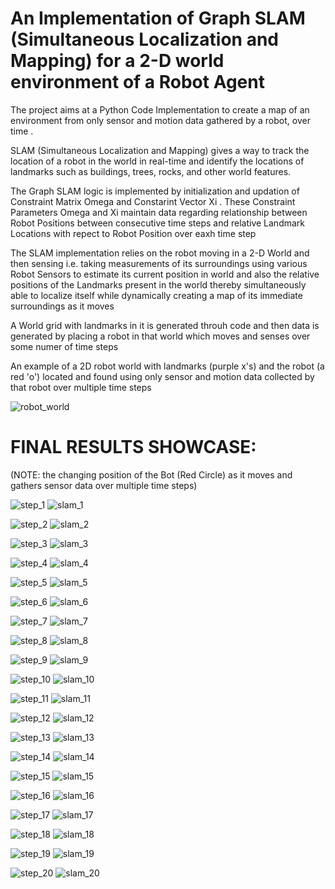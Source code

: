# An Implementation of Graph SLAM (Simultaneous Localization and Mapping) for a 2-D world environment of a Robot Agent

The project aims at a Python Code Implementation to create a map of an environment from only sensor and motion data gathered by a robot, over time .

SLAM (Simultaneous Localization and Mapping) gives a way to track the location of a robot in the world in real-time and identify the locations of landmarks such as buildings, trees, rocks, and other world features. 

The Graph SLAM logic is implemented by initialization and updation of Constraint Matrix Omega and Constarint Vector Xi .
These Constraint Parameters Omega and Xi maintain data regarding relationship between Robot Positions between consecutive time steps 
and relative Landmark Locations with repect to Robot Position over eaxh time step

The SLAM implementation relies on the robot moving in a 2-D World and then sensing i.e. taking measurements of its surroundings using various Robot Sensors to estimate its current position in world and also the relative positions of the Landmarks present in the world thereby simultaneously able to localize itself while dynamically creating a map of its immediate surroundings as it moves

A World grid with landmarks in it is generated throuh code and then data is generated by placing a robot in that world which moves and senses over some numer of time steps

An example of a 2D robot world with landmarks (purple x's) and the robot (a red 'o') located and found using only sensor and motion data collected by that robot over multiple time steps

![robot_world](https://user-images.githubusercontent.com/25223180/43045922-e90d5eae-8dde-11e8-951b-3fa42655644f.png)

# FINAL RESULTS SHOWCASE:
(NOTE: the changing position of the Bot (Red Circle) as it moves and gathers sensor data over multiple time steps)

![step_1](https://user-images.githubusercontent.com/25223180/43046145-f3778bae-8de2-11e8-9f84-2df0277b915f.PNG)
![slam_1](https://user-images.githubusercontent.com/25223180/43046150-f8324936-8de2-11e8-9e06-fe1db1e68834.png)

![step_2](https://user-images.githubusercontent.com/25223180/43046155-017dba0c-8de3-11e8-9eda-e6232f8a309b.PNG)
![slam_2](https://user-images.githubusercontent.com/25223180/43046157-044f1c94-8de3-11e8-9fbb-51af5d581e0c.png)

![step_3](https://user-images.githubusercontent.com/25223180/43046176-41c43a46-8de3-11e8-863f-614d4588abc2.PNG)
![slam_3](https://user-images.githubusercontent.com/25223180/43046184-47ab3540-8de3-11e8-8a7f-c5380c5b3746.png)

![step_4](https://user-images.githubusercontent.com/25223180/43046186-4c9917d4-8de3-11e8-9824-acc7a02a8dc2.PNG)
![slam_4](https://user-images.githubusercontent.com/25223180/43046187-4faa3f70-8de3-11e8-99f2-223c059e9a84.png)

![step_5](https://user-images.githubusercontent.com/25223180/43046190-544cdec0-8de3-11e8-9c7a-5c76e06b3a03.PNG)
![slam_5](https://user-images.githubusercontent.com/25223180/43046192-573f5590-8de3-11e8-935d-b0906d994090.png)

![step_6](https://user-images.githubusercontent.com/25223180/43046194-5c4e7c28-8de3-11e8-9e51-455742b27331.PNG)
![slam_6](https://user-images.githubusercontent.com/25223180/43046196-5fb25948-8de3-11e8-8844-f7a0540cc191.png)

![step_7](https://user-images.githubusercontent.com/25223180/43046198-6453509c-8de3-11e8-83d6-95533db36b09.PNG)
![slam_7](https://user-images.githubusercontent.com/25223180/43046201-67852f06-8de3-11e8-8b21-171d4a21604a.png)

![step_8](https://user-images.githubusercontent.com/25223180/43046202-6d89aba2-8de3-11e8-9020-92a25591ea9b.PNG)
![slam_8](https://user-images.githubusercontent.com/25223180/43046203-717b918a-8de3-11e8-9f17-9e9399b500b6.png)

![step_9](https://user-images.githubusercontent.com/25223180/43046207-773ea2ce-8de3-11e8-97fd-11a11cb3fd19.PNG)
![slam_9](https://user-images.githubusercontent.com/25223180/43046209-7a4ffd82-8de3-11e8-80a3-ca2577e00adf.png)

![step_10](https://user-images.githubusercontent.com/25223180/43046210-7f383d0a-8de3-11e8-9ab3-7e325c9ed8bb.PNG)
![slam_10](https://user-images.githubusercontent.com/25223180/43046211-839fe0be-8de3-11e8-852a-d5cb54fcbe4a.png)

![step_11](https://user-images.githubusercontent.com/25223180/43046214-8871c59e-8de3-11e8-80ea-25e9514afad0.PNG)
![slam_11](https://user-images.githubusercontent.com/25223180/43046216-8d0614c0-8de3-11e8-8c21-5c1691ad17c4.png)

![step_12](https://user-images.githubusercontent.com/25223180/43046220-930526ae-8de3-11e8-8958-e6dd6784ae7b.PNG)
![slam_12](https://user-images.githubusercontent.com/25223180/43046221-978ffa32-8de3-11e8-8330-a8fa448823ca.png)

![step_13](https://user-images.githubusercontent.com/25223180/43046223-9ce7e148-8de3-11e8-8f5a-7218c1a37623.PNG)
![slam_13](https://user-images.githubusercontent.com/25223180/43046224-a0918f92-8de3-11e8-9790-73d93128b442.png)

![step_14](https://user-images.githubusercontent.com/25223180/43046227-a4f9411a-8de3-11e8-91b1-a3b1b53ea82e.PNG)
![slam_14](https://user-images.githubusercontent.com/25223180/43046232-a891af6a-8de3-11e8-879a-35ddfae59f6a.png)

![step_15](https://user-images.githubusercontent.com/25223180/43046234-ad2bbab6-8de3-11e8-84f5-70dd087567ba.PNG)
![slam_15](https://user-images.githubusercontent.com/25223180/43046236-b2a2d178-8de3-11e8-9292-2071512cb39e.png)

![step_16](https://user-images.githubusercontent.com/25223180/43046238-b7531c46-8de3-11e8-938e-6f27cd87cf44.PNG)
![slam_16](https://user-images.githubusercontent.com/25223180/43046239-bb27db86-8de3-11e8-96db-6de836643523.png)

![step_17](https://user-images.githubusercontent.com/25223180/43046240-bf8af49c-8de3-11e8-9817-5a9a7bf1a94f.PNG)
![slam_17](https://user-images.githubusercontent.com/25223180/43046241-c4622134-8de3-11e8-9970-edeb23df84a3.png)

![step_18](https://user-images.githubusercontent.com/25223180/43046245-c9d56a7c-8de3-11e8-9652-e3bb15ef71b5.PNG)
![slam_18](https://user-images.githubusercontent.com/25223180/43046248-cdb7c9b4-8de3-11e8-8990-6564a578b107.png)

![step_19](https://user-images.githubusercontent.com/25223180/43046253-d1c64ddc-8de3-11e8-9c7f-bedd54244260.PNG)
![slam_19](https://user-images.githubusercontent.com/25223180/43046258-d52006a8-8de3-11e8-934b-0f2252e68825.png)

![step_20](https://user-images.githubusercontent.com/25223180/43046259-d8f5f5f8-8de3-11e8-9c32-f48f945de906.PNG)
![slam_20](https://user-images.githubusercontent.com/25223180/43046261-dc75a7a0-8de3-11e8-8e55-3eb86c9b7d8e.png)



